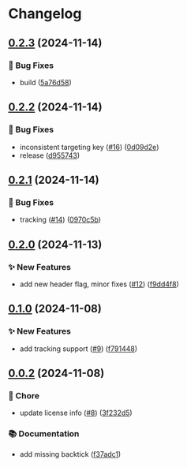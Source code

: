 # Changelog

## [0.2.3](https://github.com/open-feature/toggle-shop/compare/v0.2.2...v0.2.3) (2024-11-14)


### 🐛 Bug Fixes

* build ([5a76d58](https://github.com/open-feature/toggle-shop/commit/5a76d58438ee2e59aea4a3dfb4223fa1dbbc7079))

## [0.2.2](https://github.com/open-feature/toggle-shop/compare/v0.2.1...v0.2.2) (2024-11-14)


### 🐛 Bug Fixes

* inconsistent targeting key ([#16](https://github.com/open-feature/toggle-shop/issues/16)) ([0d09d2e](https://github.com/open-feature/toggle-shop/commit/0d09d2ee559356d441402d977e699fabcd4071e8))
* release ([d955743](https://github.com/open-feature/toggle-shop/commit/d955743b44c3ed7589914fa641396aa76087269a))

## [0.2.1](https://github.com/open-feature/toggle-shop/compare/v0.2.0...v0.2.1) (2024-11-14)


### 🐛 Bug Fixes

* tracking ([#14](https://github.com/open-feature/toggle-shop/issues/14)) ([0970c5b](https://github.com/open-feature/toggle-shop/commit/0970c5b4027cf66db4086f1c3b356383324454e3))

## [0.2.0](https://github.com/open-feature/toggle-shop/compare/v0.1.0...v0.2.0) (2024-11-13)


### ✨ New Features

* add new header flag, minor fixes ([#12](https://github.com/open-feature/toggle-shop/issues/12)) ([f9dd4f8](https://github.com/open-feature/toggle-shop/commit/f9dd4f82f59fd93eb65183a1e923532bfea21987))

## [0.1.0](https://github.com/open-feature/toggle-shop/compare/v0.0.2...v0.1.0) (2024-11-08)


### ✨ New Features

* add tracking support ([#9](https://github.com/open-feature/toggle-shop/issues/9)) ([f791448](https://github.com/open-feature/toggle-shop/commit/f791448d17335617b1b544ae6b96b2f02252f99e))

## [0.0.2](https://github.com/open-feature/toggle-shop/compare/v0.0.1...v0.0.2) (2024-11-08)


### 🧹 Chore

* update license info ([#8](https://github.com/open-feature/toggle-shop/issues/8)) ([3f232d5](https://github.com/open-feature/toggle-shop/commit/3f232d599fff0fed59d57f67ccc27edd8c8186e5))


### 📚 Documentation

* add missing backtick ([f37adc1](https://github.com/open-feature/toggle-shop/commit/f37adc1bebb4910d0abc248772970188776e21c6))
